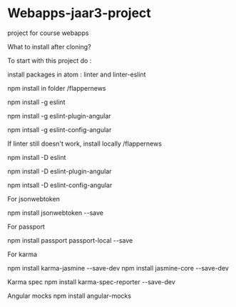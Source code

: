 # Webapps-jaar3-project
project for course webapps


What to install after cloning?

To start with this project do :

install packages in atom : linter and linter-eslint

npm install in folder /flappernews

npm install -g eslint

npm install -g eslint-plugin-angular

npm intsall -g eslint-config-angular

If linter still doesn't work, install locally /flappernews

npm install -D eslint

npm install -D eslint-plugin-angular

npm intsall -D eslint-config-angular

For jsonwebtoken

npm install jsonwebtoken --save

For passport

npm install passport passport-local --save

For karma

npm install karma-jasmine --save-dev
npm install jasmine-core --save-dev

Karma spec
npm install karma-spec-reporter --save-dev

Angular mocks
npm install angular-mocks



